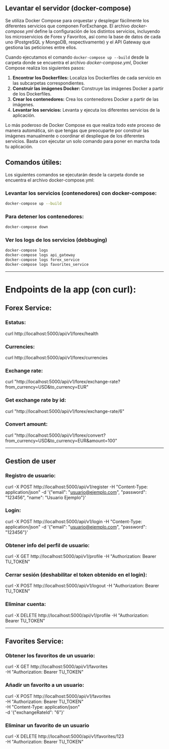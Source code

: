 ## Levantar el servidor (docker-compose)

Se utiliza Docker Compose para orquestar y desplegar fácilmente los diferentes servicios que componen ForExchange. El archivo *docker-compose.yml* define la configuración de los distintos servicios, incluyendo los microservicios de Forex y Favoritos, así como la base de datos de cada uno (PostgreSQL y MongoDB, respectivamente) y el API Gateway que gestiona las peticiones entre ellos.

Cuando ejecutamos el comando ```docker-compose up --build``` desde la carpeta donde se encuentra el archivo *docker-compose.yml*, Docker Compose realiza los siguientes pasos:
1. **Encontrar los Dockerfiles:** Localiza los Dockerfiles de cada servicio en las subcarpetas correspondientes.
2. **Construir las imágenes Docker:** Construye las imágenes Docker a partir de los Dockerfiles.
3. **Crear los contenedores:** Crea los contenedores Docker a partir de las imágenes.
4. **Levantar los servicios:** Levanta y ejecuta los diferentes servicios de la aplicación.

Lo más poderoso de Docker Compose es que realiza todo este proceso de manera automática, sin que tengas que preocuparte por construir las imágenes manualmente o coordinar el despliegue de los diferentes servicios. Basta con ejecutar un solo comando para poner en marcha toda tu aplicación.

## Comandos útiles:

Los siguientes comandos se ejecutarán desde la carpeta donde se encuentra el archivo docker-compose.yml:

### Levantar los servicios (contenedores) con docker-compose:
```bash
docker-compose up --build
```
### Para detener los contenedores:
```bash
docker-compose down
```
### Ver los logs de los servicios (debbuging)
```bash
docker-compose logs
docker-compose logs api_gateway
docker-compose logs forex_service
docker-compose logs favorites_service
```

---

# Endpoints de la app (con curl):

## Forex Service:

### Estatus:

curl http://localhost:5000/api/v1/forex/health

### Currencies:

curl http://localhost:5000/api/v1/forex/currencies

### Exchange rate:

curl "http://localhost:5000/api/v1/forex/exchange-rate?from_currency=USD&to_currency=EUR"

### Get exchange rate by id:

curl "http://localhost:5000/api/v1/forex/exchange-rate/6"

### Convert amount:

curl "http://localhost:5000/api/v1/forex/convert?from_currency=USD&to_currency=EUR&amount=100"

---

## Gestion de user

### Registro de usuario:
curl -X POST http://localhost:5000/api/v1/register -H "Content-Type: application/json" -d '{"email": "usuario@ejemplo.com", "password": "123456", "name": "Usuario Ejemplo"}'

### Login:
curl -X POST http://localhost:5000/api/v1/login -H "Content-Type: application/json" -d '{"email": "usuario@ejemplo.com", "password": "123456"}'

### Obtener info del perfil de usuario:

curl -X GET http://localhost:5000/api/v1/profile -H "Authorization: Bearer TU_TOKEN"

### Cerrar sesión (deshabilitar el token obtenido en el login):

curl -X POST http://localhost:5000/api/v1/logout -H "Authorization: Bearer TU_TOKEN"

### Eliminar cuenta:

curl -X DELETE http://localhost:5000/api/v1/profile -H "Authorization: Bearer TU_TOKEN"

---

## Favorites Service:

### Obtener los favoritos de un usuario:
curl -X GET http://localhost:5000/api/v1/favorites \
  -H "Authorization: Bearer TU_TOKEN"

### Añadir un favorito a un usuario:

curl -X POST http://localhost:5000/api/v1/favorites \
  -H "Authorization: Bearer TU_TOKEN" \
  -H "Content-Type: application/json" \
  -d '{"exchangeRateId": "6"}'

### Eliminar un favorito de un usuario

curl -X DELETE http://localhost:5000/api/v1/favorites/123 \
  -H "Authorization: Bearer TU_TOKEN"